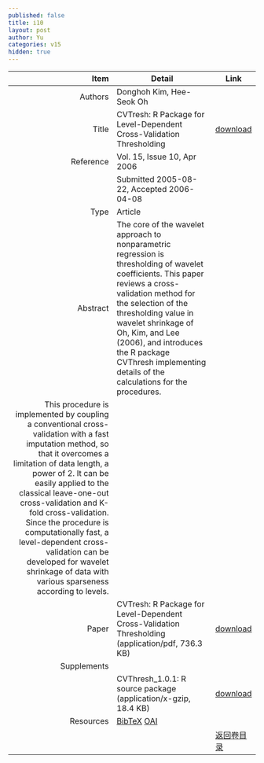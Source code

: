 ```yaml
---
published: false
title: i10
layout: post
author: Yu
categories: v15
hidden: true
---
```


| Item | Detail | Link |
|---:|---|---|
| Authors | Donghoh Kim, Hee-Seok Oh| |
| Title |CVTresh: R Package for Level-Dependent Cross-Validation Thresholding | [download](http://www.jstatsoft.org/v15/i10/paper) |
| Reference |Vol. 15, Issue 10, Apr 2006 | |
| | Submitted 2005-08-22, Accepted 2006-04-08| | 
| Type | Article| |
| Abstract | The core of the wavelet approach to nonparametric regression is thresholding of wavelet coefficients. This paper reviews a cross-validation method for the selection of the thresholding value in wavelet shrinkage of Oh, Kim, and Lee (2006), and introduces the R package CVThresh implementing details of the calculations for the procedures.| |
 This procedure is implemented by coupling a conventional cross-validation with a fast imputation method, so that it overcomes a limitation of data length, a power of 2. It can be easily applied to the classical leave-one-out cross-validation and K-fold cross-validation. Since the procedure is computationally fast, a level-dependent cross-validation can be developed for wavelet shrinkage of data with various sparseness according to levels.| |
| Paper | CVTresh: R Package for Level-Dependent Cross-Validation Thresholding  (application/pdf, 736.3 KB)| [download](http://www.jstatsoft.org/v15/i10/paper) |
| Supplements | | |
| |CVThresh_1.0.1: R source package  (application/x-gzip, 18.4 KB)|  [download](http://www.jstatsoft.org/v15/i10/supp/1) |
| Resources | [BibTeX](http://www.jstatsoft.org/v15/i10/bibtex) [OAI](http://www.jstatsoft.org/oai?verb=GetRecord&identifier=oai.jstatsoft/v15/i10&prefix=oai_dc)| |
| |  | [返回卷目录]({{site.baseurl}}/volume/v15.html) |